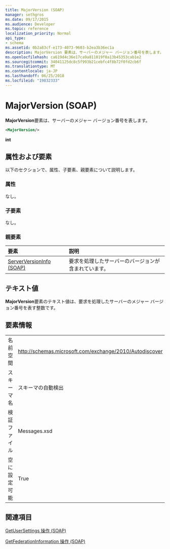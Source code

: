 ```yaml
---
title: MajorVersion (SOAP)
manager: sethgros
ms.date: 09/17/2015
ms.audience: Developer
ms.topic: reference
localization_priority: Normal
api_type:
- schema
ms.assetid: 0b2a83cf-e173-4073-9603-b2ea3b36ec1a
description: MajorVersion 要素は、サーバーのメジャー バージョン番号を表します。
ms.openlocfilehash: ca619d4c36e17ca9a811019f0a13b45353cab1e2
ms.sourcegitcommit: 34041125dc8c5f993b21cebfc4f8b72f0fd2cb6f
ms.translationtype: MT
ms.contentlocale: ja-JP
ms.lasthandoff: 06/25/2018
ms.locfileid: "19832333"
---
```

# <a name="majorversion-soap"></a>MajorVersion (SOAP)

**MajorVersion**要素は、サーバーのメジャー バージョン番号を表します。 
  
```XML
<MajorVersion/>
```

 **int**
## <a name="attributes-and-elements"></a>属性および要素

以下のセクションで、属性、子要素、親要素について説明します。
  
### <a name="attributes"></a>属性

なし。
  
### <a name="child-elements"></a>子要素

なし。
  
### <a name="parent-elements"></a>親要素

|**要素**|**説明**|
|:-----|:-----|
|[ServerVersionInfo (SOAP)](serverversioninfo-soap.md) <br/> |要求を処理したサーバーのバージョンが含まれています。  <br/> |
   
## <a name="text-value"></a>テキスト値

**MajorVersion**要素のテキスト値は、要求を処理したサーバーのメジャー バージョン番号を表す整数です。 
  
## <a name="element-information"></a>要素情報

|||
|:-----|:-----|
|名前空間  <br/> |http://schemas.microsoft.com/exchange/2010/Autodiscover  <br/> |
|スキーマ名  <br/> |スキーマの自動検出  <br/> |
|検証ファイル  <br/> |Messages.xsd  <br/> |
|空に設定可能  <br/> |True  <br/> |
   
## <a name="see-also"></a>関連項目



[GetUserSettings 操作 (SOAP)](getusersettings-operation-soap.md)
  
[GetFederationInformation 操作 (SOAP)](getfederationinformation-operation-soap.md)

